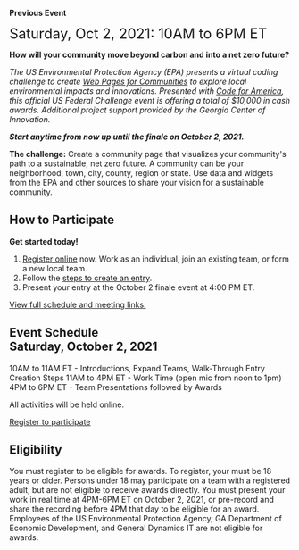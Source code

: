 <b>Previous Event</b><br>
<div style="font-size:25px;">Saturday, Oct 2, 2021: 10AM to 6PM ET</div>

**How will your community move beyond carbon and into a net zero future?**

<i>The US Environmental Protection Agency (EPA) presents a virtual coding challenge to create <a href="../../io/">Web Pages for Communities</a> to explore local environmental impacts and innovations. Presented with <a href="https://www.codeforamerica.org/" target="_blank">Code for America</a>, this official US Federal Challenge event is offering a total of $10,000 in cash awards. Additional project support provided by the Georgia Center of Innovation.

<b>Start anytime from now up until the finale on <span style="white-space: nowrap;">October 2, 2021.</span></b></i>

**The challenge:** Create a community page that visualizes your community's path to a sustainable, net zero future. A community can be your neighborhood, town, city, county, region or state. Use data and widgets from the EPA and other sources to share your vision for a sustainable community.

<h2><b>How to Participate</b></h2>

**Get started today!**

1. <a href="registration/">Register online</a> now. Work as an individual, join an existing team, or form a new local team.
2. Follow the <a href="#introlist">steps to create an entry</a>. 
3. Present your entry at the October 2 finale event at 4:00 PM ET.
<!--
<h2><b>Work Sessions</b></h2>

<b>Saturday, September 25, 2021</b> from 10AM to 12PM ET
<b>Tuesday, September 28, 2021</b> from 10AM to 12PM ET  

Work sessions are optional, but we encourage you to participate to get a jump on the competition.
-->

<a href="../../io/coders/">View full schedule and meeting links.</a><br>

<h2><b><!--Finale -->Event Schedule</b><br>Saturday, October 2, 2021</h2>
10AM to 11AM ET - Introductions, Expand Teams, Walk-Through Entry Creation Steps  
11AM to 4PM ET - Work Time (open mic from noon to 1pm)  
4PM to 6PM ET - Team Presentations followed by Awards

All activities will be held online.

<a href="registration/" class="btn btn-success">Register to participate</a><br>


<h2>Eligibility</h2>
You must register to be eligible for awards. To register, your must be 18 years or older. Persons under 18 may participate on a team with a registered adult, but are not eligible to receive awards directly. You must present your work in real time at 4PM-6PM ET on October 2, 2021, or pre-record and share the recording before 4PM that day to be eligible for an award. Employees of the US Environmental Protection Agency, GA Department of Economic Development, and General Dynamics IT are not eligible for awards.

<!--
Join us at an upcoming <a href="meetups/">meetup</a> to get involved! Final presentations will be Saturday, October 2, 2021. You can get started today!<br>

 in our fall event presented by the U.S. EPA in partnership with the Georgia Department of Economic Development Centers of Innovation and <a href="https://www.codeforamerica.org/" target="_parent" style="white-space: nowrap;">Code for America</a>.   

You can compete from anywhere in the world. We're building additions to the <a href="https://www.epa.gov" target="_parent">US Environmental Protection Agency's&nbsp;(EPA)</a> model for states called 
<a href="https://www.epa.gov/land-research/us-environmentally-extended-input-output-useeio-models" target="_blank">USEEIO</a> along with local data to provide [Tools for Communities](../../io/communities/) using [Embeddable IO Widgets](../../io/charts/)

-->
 
<!-- with an eye toward providing location-based add-ons to [BeyondCarbon.org](https://www.beyondcarbon.org/look-up-your-state/) and [Google DataCommons.org](https://datacommons.org/place/country/USA?topic=Environment). -->  


<!-- We're combining national and state-level economic data, community resources and planning input from local communities to customize new environmental indicator models to meet&nbsp;community&nbsp;needs. -->  


<!--
<b>Our January 2021 Winners</b>

#####1st Place - Top Web Developer  
Akilah Littlejohn  

#####Top Data Science Developer  
Kathryn Winglee  

#####Top React Developer  
Andrew Zimmer  
<br>
-->

<!--

**Awards** - Judges may adjust these levels based on team size and levels of commitment.  Some awards will be granted in advance of the event to prepare processes used by other participants.  Includes additional funds contributed by the Georgia Center for Innovation in Energy Technology.  Some awards may be granted made after Oct 2, 2021 for additional contributions.

#### Coding Awards   ($7,000+)  
$2,000 - First place (team or individual)  
$1,500 - Second place (team or individual)  
$1,000 - Third place (team or individual)  
$500 - Brigade App Integration Tools  
$300 - Top Web Developer  
$300 - Top Data Science Developer  
$300 - Top React Developer  
$300 - Top Google Developer  
$300 - Top Overall Contributor 

#### Community Data Collection Champions ($2,000)
$500 - Widely Useful  
$500 - Detailed Analysis  
$300 - Collaborative Assembly  
$300 - Perspective Changing  

#### High School Teams ($3000)


Focused on ideas and presentations  

$800 - Coolest Concept  
$800 - Boss Coding  
$500 - Steller Design  
$500 - Wildest Web Site  

#### Bonus Areas
$300 - Teaching Tools   
$300 - Editing Tools  

-->

<!--Awards for teachers to use for class supplies and equipment.  
We are unable to provide cash awards directly to K-12 students.

-->

<!-- 
The implementation portion will be allocated based on pitches from teams after the award recipients are named.  Implementation projects will be distributed upon project completion within 3 months after the challenge.  


### Sustainable Communities Web Challenge

<b>Saturday, January - </b> - Virtual Kickoff on Zoom    
  
<b>Saturday, January</b> - Final Round, Integrations 

<b>Sunday, January - 2 PM to 4 PM</b> - Zoom Presentations and Awards  


<b>Project participants will explore</b>
1. Goods and services each community produces    
2. The environmental impact of each community's top industries  
3. How new technologies can change a community's impact  
4. Ways communities are using and reusing materials to fuel net zero initiatives  

Judges will use Slack video to deliberate while using a Google Form for calculating scores for the Oct 25 awards.<br><br>
-->

<!--
<a href="https://www.challenge.gov/">View more US web challenges at Challenge.gov</a>  
-->


